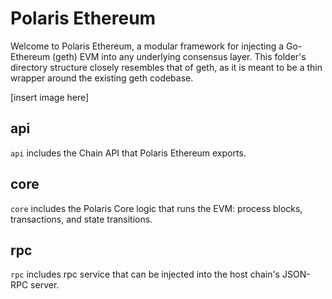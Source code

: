 # Polaris Ethereum

Welcome to Polaris Ethereum, a modular framework for injecting a Go-Ethereum (geth) EVM into any 
underlying consensus layer. This folder's directory structure closely resembles that of geth, as it
is meant to be a thin wrapper around the existing geth codebase. 

[insert image here]

## api

`api` includes the Chain API that Polaris Ethereum exports.
 
## core

`core` includes the Polaris Core logic that runs the EVM: process blocks, transactions, and state
transitions.

## rpc

`rpc` includes rpc service that can be injected into the host chain's JSON-RPC server.